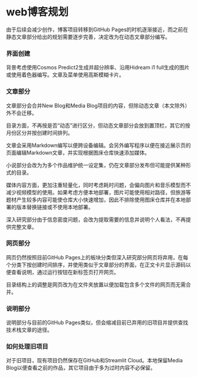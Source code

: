 # web博客规划

由于后续会减少创作，博客项目转移到GitHub Pages的时机逐渐接近，而之前在静态文章部分给出的规划需要逐步完善，决定改为在动态文章部分编写。

### 界面创建

背景考虑使用Cosmos Predict2生成并超分辨率、沿用Hidream i1 full生成的图片或使用着色器编写。文章及菜单使用高斯模糊卡片。

### 文章部分

文章部分会合并New Blog和Media Blog项目的内容，但除动态文章（本文除外）外不会迁移。

目录方面，不再按是否“动态”进行区分，但动态文章部分会放到置顶栏，其它的按月份区分并按创建时间排列。

文章会采用Markdown编写以便跨设备编辑。会另外编写程序以便在接近展示页的页面编辑Markdown文章，并实现根据图床仓库快速添加媒体。

小说部分会改为为多个作品维护统一设定集，仍在文章部分发布但可能提供某种形式的目录。

媒体内容方面，更加注重轻量化，同时考虑耗时问题，会偏向图片和音乐模型而不减少视频模型的使用。如果考虑方便本地部署，图片可能使用相对路径，但旅游等题材产生较多内容可能使仓库大小快速增加，因此不排除使用图床仓库并在本地部署的版本替换链接或不使用本地部署。

深入研究部分由于信息密度问题，会改为提取需要的信息并说明个人看法，不再提供完整文章。

### 网页部分

网页仍然按照目前GitHub Pages上的板块分类但深入研究部分网页将弃用，在每个分类下按创建时间排序，并使用类似于文章部分的界面，在正文卡片显示源码以便查看说明，通过运行按钮在新标签页打开网页。

目录结构上的调整是网页改为在文件夹放置以便加载包含多个文件的网页而无需合并。

### 说明部分

说明部分与目前的GitHub Pages类似，但会缩减目前已弃用的旧项目并提供查找技术栈文章的途径。

### 如何处理旧项目

对于旧项目，现有项目仍然保存在GitHub和Streamlit Cloud。本地保留Media Blog以便查看之前的作品，其它项目由于多为过时内容不必保留。